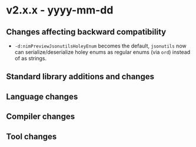 # v2.x.x - yyyy-mm-dd


## Changes affecting backward compatibility

- `-d:nimPreviewJsonutilsHoleyEnum` becomes the default, `jsonutils` now can serialize/deserialize
  holey enums as regular enums (via `ord`) instead of as strings.

## Standard library additions and changes


## Language changes


## Compiler changes


## Tool changes


